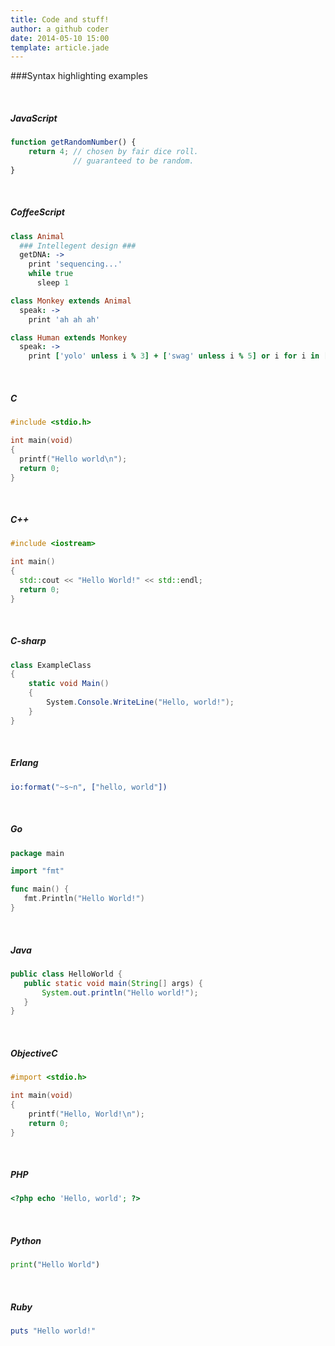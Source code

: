 ```yaml
---
title: Code and stuff!
author: a github coder
date: 2014-05-10 15:00
template: article.jade
---
```

###Syntax highlighting examples
<span class="more"></span>
<p>&nbsp;</p>


##### JavaScript

```javascript
function getRandomNumber() {
    return 4; // chosen by fair dice roll.
              // guaranteed to be random.
}
```
<p>&nbsp;</p>

##### CoffeeScript

```coffeescript
class Animal
  ### Intellegent design ###
  getDNA: ->
    print 'sequencing...'
    while true
      sleep 1

class Monkey extends Animal
  speak: ->
    print 'ah ah ah'

class Human extends Monkey
  speak: ->
    print ['yolo' unless i % 3] + ['swag' unless i % 5] or i for i in [1..100]
```
<p>&nbsp;</p>

##### C

```c
#include <stdio.h>

int main(void)
{
  printf("Hello world\n");
  return 0;
}
```
<p>&nbsp;</p>

##### C++

```cpp
#include <iostream>

int main()
{
  std::cout << "Hello World!" << std::endl;
  return 0;
}
```
<p>&nbsp;</p>

##### C-sharp

```cs
class ExampleClass
{
    static void Main()
    {
        System.Console.WriteLine("Hello, world!");
    }
}
```
<p>&nbsp;</p>

##### Erlang

```erlang
io:format("~s~n", ["hello, world"])
```
<p>&nbsp;</p>

##### Go

```go
package main

import "fmt"

func main() {
   fmt.Println("Hello World!")
}
```
<p>&nbsp;</p>

##### Java

```java
public class HelloWorld {
   public static void main(String[] args) {
       System.out.println("Hello world!");
   }
}
```
<p>&nbsp;</p>

##### ObjectiveC

```objectivec
#import <stdio.h>

int main(void)
{
    printf("Hello, World!\n");
    return 0;
}
```
<p>&nbsp;</p>

##### PHP

```php
<?php echo 'Hello, world'; ?>
```
<p>&nbsp;</p>

##### Python

```python
print("Hello World")
```
<p>&nbsp;</p>

##### Ruby

```ruby
puts "Hello world!"
```
<p>&nbsp;</p>





